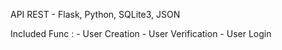 API REST - Flask, Python, SQLite3, JSON

Included Func :
    - User Creation
    - User Verification
    - User Login